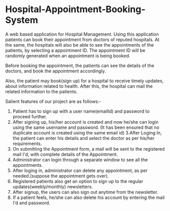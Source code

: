 # Hospital-Appointment-Booking-System
A web based application for Hospital Management. Using this application patients can book their appointment from doctors of reputed hospitals.
At the same, the hospitals will also be able to see the appointments of the patients, by selecting a appointment ID.
The appointment ID will be randomly generated when an appointment is being booked.

Before booking the appointment, the patients can see the details of the doctors, and book the appointment accordingly.

Also, the patient may book(sign up) for a hospital to receive timely updates, about information related to health. After this, the 
hospital can mail the related information to the patients.


Salient features of our project are as follows:-
1. Patient has to sign up with a user name(emailId) and password to proceed further.
2. After signing up, his/her account is created and now he/she can login using the same username and password.
(It has been ensured that no duplicate account is created using the same email id)
3.After Loging In, the patient can enter his details and select the doctor as per his/her requirements.
4. On submitting the Appointment form, a mail will be sent to the registered mail I'd, with complete details of the Appointment.
5. Administrator can login through a separate window to see all the appointments.
6. After loging in, administrator can delete any appointment, as per needed.(suppose the appointment gets over).
7. Registered patients also get an option to sign up to the regular updates(weekly/monthly) newsletters.
8. After signup, the users can also sign out anytime from the newsletter.
9. If a patient feels, he/she can also delete his account by entering the mail I'd and password.